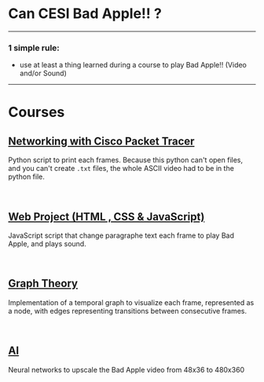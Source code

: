 # Can CESI Bad Apple!! ?

---

### 1 simple rule:
- use at least a thing learned during a course to play Bad Apple!! (Video and/or Sound)


---
# Courses
## [Networking with Cisco Packet Tracer](https://github.com/TheAypisamFpv/CESI_Bad_Apple/tree/cisco-packet-tracer)

Python script to print each frames. Because this python can't open files, and you can't create `.txt` files, the whole ASCII video had to be in the python file.

<br>

## [Web Project (HTML , CSS & JavaScript)](https://github.com/TheAypisamFpv/CESI_Bad_Apple/tree/Web)
JavaScript script that change paragraphe text each frame to play Bad Apple, and plays sound.

<br>

## [Graph Theory](https://github.com/TheAypisamFpv/CESI_Bad_Apple/tree/Graph-Theory)
Implementation of a temporal graph to visualize each frame, represented as a node, with edges representing transitions between consecutive frames.

<br>

## [AI](https://github.com/TheAypisamFpv/CESI_Bad_Apple/tree/AI)
Neural networks to upscale the Bad Apple video from 48x36 to 480x360